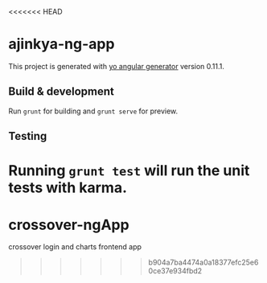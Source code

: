 <<<<<<< HEAD
# ajinkya-ng-app

This project is generated with [yo angular generator](https://github.com/yeoman/generator-angular)
version 0.11.1.

## Build & development

Run `grunt` for building and `grunt serve` for preview.

## Testing

Running `grunt test` will run the unit tests with karma.
=======
# crossover-ngApp
crossover login and charts frontend app
>>>>>>> b904a7ba4474a0a18377efc25e60ce37e934fbd2
